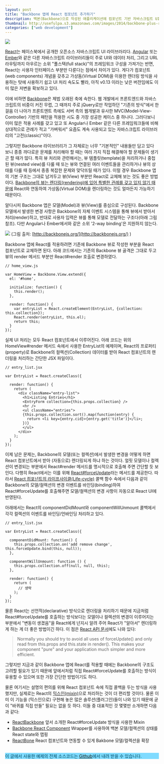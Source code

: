 ```yaml
---
layout: post
title: "Backbone 앱에 React 컴포넌트 추가하기"
description: 백본(Backbone)으로 작성된 애플리케이션에 컴포넌트 기반 자바스크립트 UI 라이브러리인 리액트(React)를 추가하는 방법을 간단하게 소개합니다.
thumbnail: http://usefulpa.s3.amazonaws.com/images/2014/backbone-plus-react.png
categories: ["web development"]
---
```


![](http://usefulpa.s3.amazonaws.com/images/2014/backbone-plus-react.png)

[React](https://facebook.github.io/react/index.html)는 페이스북에서 공개한 오픈소스 자바스크립트 UI 라이브러리다. [Angular](https://angularjs.org/) 또는 [Ember](http://emberjs.com/)와 같은 다른 자바스크립트 라이브러리들이 주로 UI와 데이터 처리, 그리고 URL 라우팅까지 아우르는 소위 "풀스택(full stack)"의 프레임워크 구성을 가져가는 반면, React는 사용자 인터페이스 부분만 다룬다는 점에서 차이가 있다. 게다가 컴포넌트(web components) 개념을 갖추고 가상돔(Virtual DOM)을 이용한 렌더링 방식을 사용하는 탓에 사용하기 쉽고 UI 처리 속도도 빨라, 아직 v0.13 이라는 낮은 버전임에도 이미 많은 저변을 확보하고 있다.

이에 비하면 [Backbone](http://backbonejs.org/)은 제법 오래된 축에 속한다. 웹 개발에서 프론트엔드와 자바스크립트의 비중이 커진 무렵, 그 때까지 주로 jQuery로만 작업하던 "기존의 방식"에서 한걸음 더 나아가 프론트엔트 측에도 서버 측의 웹개발과 유사한 MVC(Model-View-Controller) 기반의 패턴을 적용한 시도 중 가장 성공한 케이스 중 하나다. 그러다보니 이미 많은 적용 사례를 갖고 있고 또 Angular나 Ember 같은 다른 프레임워크들에 비해 상대적으로 관례가 적고 "가벼워서" 요즘도 계속 사용되고 있는 자바스크립트 라이브러리의 "고전(classic)"이다.

그렇지만 Backbone 라이브러리가 그 자체로는 너무 "기본적인" 내용들만 담고 있다 보니 종종 까다로운 문제를 처리해야 할 때는 여러 가지 직접 해결해야 할 문제들이 생기곤 할 때가 많다. 특히 뷰 처리와 관련해서는, 뷰 템플릿(template)을 처리하거나 중첩된 뷰(nested view)를 다룰 때 또는 뷰와 연결된 여러 이벤트들을 관리하거나 뷰의 상태를 다룰 때 등에서 종종 복잡한 문제와 맞닥뜨릴 때가 있다. 이럴 경우 Backbone 앱의 기본 구조는 그대로 남겨두고 뷰(View) 부분만 React로 교체해 보는 것도 좋은 방법이다. [Backbone의 뷰는 렌더링(rendering)에 있어 특별한 관례를 갖고 있지 않기 때문에](http://backbonejs.org/#View-rendering) React와 연동하여 가상돔(Virtual DOM)을 렌더링하는 것도 얼마든지 가능하기 때문이다.

알다시피 Backbone 앱은 모델(Model)과 뷰(View)를 중심으로 구성된다. Backbone 모델에서 발생한 변경 사항은 Backbone의 자체 이벤트 시스템을 통해 뷰에서 받아서 처리(render)하고, 반대로 사용자 입력은 뷰를 통해 모델로 전달하는 구조다(아래 그림 참조). 다만 Angular나 Ember에서와 같은 소위 '2-way binding'은 지원하지 않는다.

![](http://usefulpa.s3.amazonaws.com/images/2014/backbone-model-view.png)
(그림 출처: [http://backbonejs.org/](http://backbonejs.org/) )

Backbone 앱에 React를 적용하려면 기존에 Backbone 뷰로 작성한 부분을 React 컴포넌트로 교체하면 된다. 아래 코드에서는 기존의 Backbone 뷰 골격은 그대로 두고 뷰의 render 메서드 부분만 React#render 호출로 변경하였다.

	// home_view.js
	
	var HomeView = Backbone.View.extend({
	  el: '#home',
	
	  initialize: function() {
	    this.render();
	  },
	  
	  render: function() {
	    var entryList = React.createElement(EntryList, {collection: this.collection});
	    React.render(entryList, this.el);
	    return this;
	  }
	});

실제 UI 처리는 모두 React 컴포넌트에서 이루어진다. 아래 코드는 위의 HomeView#render 메서드 속에서 사용한 EntryList의 예제이며, React의 프로퍼티(property)로 Backbone의 컬렉션(Collection) 데이터를 받아 React 컴포넌트의 렌더링을 처리하는 간단한 JSX 파일이다.

	// entry_list.jsx
	
	var EntryList = React.createClass({
	
	  render: function() {
	    return (
	      <div className="entry-list">
	        <h1>Listing Entries</h1>
	        <EntryForm collection={this.props.collection} />
	        <hr />
	        <ul className="entries">
	        {this.props.collection.sort().map(function(entry) {
	          return <li key={entry.cid}>{entry.get('title')}</li>;
	        })}
	        </ul>
	      </div>
	    );
	  }
	});

이제 남은 문제는, Backbone의 모델(또는 컬렉션)에서 발생한 변경을 어떻게 하면 React 컴포넌트에서 받아 (자동으로) 렌더링되게 하냐 하는 것이다. 얼핏 모델이나 컬렉션이 변경되는 부분에서 React#render 메서드를 명시적으로 호출해 주면 간단할 듯 보인다. 다행히 React에서는 이를 위해 [React#forceUpdate](https://facebook.github.io/react/docs/component-api.html#forceupdate)라는 메서드를 제공한다. 따라서 [React 컴포넌트의 라이프사이클(Life-cycle)](https://facebook.github.io/react/docs/component-specs.html) 콜백 함수 속에서 다음과 같이 Backbone의 모델/컬렉션의 변경 이벤트를 바인딩(binding)하여 React#forceUpdate를 호출해주면 모델/컬렉션의 변경 사항이 자동으로 React UI에 반영된다.

아래에서는 React의 componentDidMount와 componentWillUnmount 콜백에서 각각 컬렉션의 이벤트를 바인딩/언바인딩 처리하고 있다.

	// entry_list.jsx
	
	var EntryList = React.createClass({
	
	  componentDidMount: function() {
	    this.props.collection.on('add remove change', this.forceUpdate.bind(this, null));
	  },
	
	  componentWillUnmount: function () {
	    this.props.collection.off(null, null, this);
	  },
	  
	  render: function() {
	    return (
	      // 생략
	    );
	  }
	});


물론 React는 선언적(declarative) 방식으로 렌더링을 처리하기 때문에 지금처럼 React#forceUpdate를 호출하는 방식보다는 모델이나 컬렉션의 변경이 이루어지는 부분에서 "변동이 생겼음"을 React에게 넌지시 알려 주어 React가 "알아서" 렌더링하게 하는 게 더 좋은 방법이긴 하다. 이 점은 [React API 문서](https://facebook.github.io/react/docs/component-api.html#forceupdate)에도 나와 있다:

> Normally you should try to avoid all uses of forceUpdate() and only read from this.props and this.state in render(). This makes your component "pure" and your application much simpler and more efficient.

그렇지만 지금과 같이 Backbone 앱에 React를 적용할 때에는 Backbone의 구조도 고려할 필요가 있기 때문에 앞에서처럼 직접 React#forceUpdate를 호출하는 방식이 유용할 수 있으며 또한 가장 간단한 방법이기도 하다. 

물론 여기서는 설명의 편의를 위해 React 컴포넌트 속에 직접 콜백을 두는 방식을 사용했지만, 실제로는 React의 [믹스인(mixin)](https://facebook.github.io/react/docs/reusable-components.html#mixins)으로 처리하는 것이 더 편리할 것이다. 물론 이미 이 기능을 (믹스인으로) 구현해 놓은 많은 솔루션(플러그인)들이 나와 있기 때문에 굳이 "바퀴를 직접 만들" 필요는 없을 듯 하다. 이들 중 대표적인 것 몇몇만 소개하면 다음과 같다:

- [ReactBackbone](https://github.com/clayallsopp/react.backbone) 앞서 소개한 React#forceUpdate 방식을 사용한 Mixin
- [Backbone React Component](http://magalhas.github.io/backbone-react-component/) Wrapper를 사용하여 백본 모델/컬렉션의 상태를 React state와 맵핑
- [ReactBone](https://github.com/andrejewski/reactbone)  React 컴포넌트와 연동할 수 있게 Bakbone 모델/컬렉션을 확장

<br/>
<div class="panel panel-default">
  <div class="panel-body" style="background: #7FDBFF; color: hsla(197, 100%, 20%, 1.0);">
이 글에서 사용한 예제의 전체 소스코드는 <a href="https://github.com/usefulparadigm/backbone-reactjs">Github</a>에서 내려 받을 수 있습니다. 
  </div>
</div>
